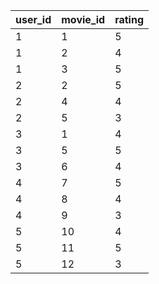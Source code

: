 | user_id | movie_id | rating |
|---------|----------|--------|
| 1       | 1        | 5      |
| 1       | 2        | 4      |
| 1       | 3        | 5      |
| 2       | 2        | 5      |
| 2       | 4        | 4      |
| 2       | 5        | 3      |
| 3       | 1        | 4      |
| 3       | 5        | 5      |
| 3       | 6        | 4      |
| 4       | 7        | 5      |
| 4       | 8        | 4      |
| 4       | 9        | 3      |
| 5       | 10       | 4      |
| 5       | 11       | 5      |
| 5       | 12       | 3      |
